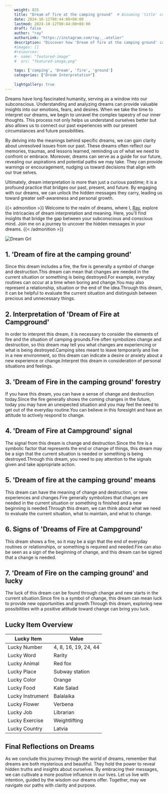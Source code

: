 ```yaml
---
    weight: 825
    title: "Dream of fire at the camping ground"  # Assuming 'title' column exists
    date: 2024-10-12T00:44:00+08:00
    lastmod: 2024-10-12T00:44:00+08:00
    draft: false
    author: "ray"
    authorLink: "https://instagram.com/ray._.atelier"
    description: "Discover how 'Dream of fire at the camping ground' can interpret your future and uncover its significant meanings in your life."
    #images: []
    #resources:
    #- name: "featured-image"
    #  src: "featured-image.png"
    
    tags: ['camping', 'Dream', 'fire', 'ground']
    categories: ["Dream Interpretation"]
    
    lightgallery: true
---
```

    
Dreams have long fascinated humanity, serving as a window into our subconscious. Understanding and analyzing dreams can provide valuable insights into our emotions, fears, and desires. When we take the time to interpret our dreams, we begin to unravel the complex tapestry of our inner thoughts. This process not only helps us understand ourselves better but also allows us to connect our past experiences with our present circumstances and future possibilities.

By delving into the meanings behind specific dreams, we can gain clarity about unresolved issues from our past. These dreams often reflect our memories, traumas, and lessons learned, reminding us of what we need to confront or embrace. Moreover, dreams can serve as a guide for our future, revealing our aspirations and potential paths we may take. They can provide warnings or encouragement, nudging us toward decisions that align with our true selves.

Ultimately, dream interpretation is more than just a curious pastime; it is a profound practice that bridges our past, present, and future. By engaging with our dreams, we can unlock the hidden messages they carry, leading us toward greater self-awareness and personal growth.

{{< admonition >}}
Welcome to the realm of dreams, where I, [Ray](https://instagram.com/ray._.atelier), explore the intricacies of dream interpretation and meaning. Here, you’ll find insights that bridge the gap between your subconscious and conscious mind. Join me on a journey to uncover the hidden messages in your dreams.
{{< /admonition >}}

![Dream Grl](https://cdn.pixabay.com/photo/2017/11/02/03/35/gothic-2910057_1280.jpg "Dream Grl")

## 1. 'Dream of fire at the camping ground'
Since this dream includes a fire, the fire is generally a symbol of change and destruction.This dream can mean that changes are needed in the current situation or something is being destroyed.For example, everyday routines can occur at a time when boring and change.You may also represent a relationship, situation or the end of the idea.Through this dream, it can be helpful to evaluate the current situation and distinguish between precious and unnecessary things.

## 2. Interpretation of 'Dream of Fire at Campground'
In order to interpret this dream, it is necessary to consider the elements of fire and the situation of camping grounds.Fire often symbolizes change and destruction, so this dream may tell you what changes are experiencing or what is being destroyed.Camping sites meant to leave temporarily and live in a new environment, so this dream can indicate a desire or anxiety about a new experience or change.Interpret this dream in consideration of personal situations and feelings.

## 3. 'Dream of Fire in the camping ground' forestry
If you have this dream, you can have a sense of change and destruction today.Since the fire generally shows the coming changes in the future, today you may have an unexpected situation and you may feel the need to get out of the everyday routine.You can believe in this foresight and have an attitude to actively respond to change.

## 4. 'Dream of Fire at Campground' signal
The signal from this dream is change and destruction.Since the fire is a symbolic factor that represents the end or change of things, this dream may be a sign that the current situation is needed or something is being destroyed.Through this dream, you need to pay attention to the signals given and take appropriate action.

## 5. 'Dream of fire at the camping ground' means
This dream can have the meaning of change and destruction, or new experiences and changes.Fire generally symbolizes that changes are needed in the current situation or something is finished and a new beginning is needed.Through this dream, we can think about what we need to evaluate the current situation, what to maintain, and what to change.

## 6. Signs of 'Dreams of Fire at Campground'
This dream shows a fire, so it may be a sign that the end of everyday routines or relationships, or something is required and needed.Fire can also be seen as a sign of the beginning of change, and this dream can be signed that a change is needed.

## 7. 'Dream of Fire on the camping ground' and lucky
The luck of this dream can be found through change and new starts in the current situation.Since fire is a symbol of change, this dream can mean luck to provide new opportunities and growth.Through this dream, exploring new possibilities with a positive attitude toward change can bring you luck.

## Lucky Item Overview
| Lucky Item          | Value              |
|---------------|--------------------|
| Lucky Number        | 4, 8, 16, 19, 24, 44  |
| Lucky Word          | Rarity |
| Lucky Animal        | Red fox |
| Lucky Place         | Subway station     |
| Lucky Color         | Orange     |
| Lucky Food          | Kale Salad      |
| Lucky Instrument    | Balalaika |
| Lucky Flower        | Verbena    |
| Lucky Job           | Librarian       |
| Lucky Exercise      | Weightlifting  |
| Lucky Country       | Latvia    |


##  Final Reflections on Dreams

As we conclude this journey through the world of dreams, remember that dreams are both mysterious and beautiful. They hold the power to reveal hidden truths and insights about ourselves. By embracing their messages, we can cultivate a more positive influence in our lives. Let us live with intention, guided by the wisdom our dreams offer. Together, may we navigate our paths with clarity and purpose.
